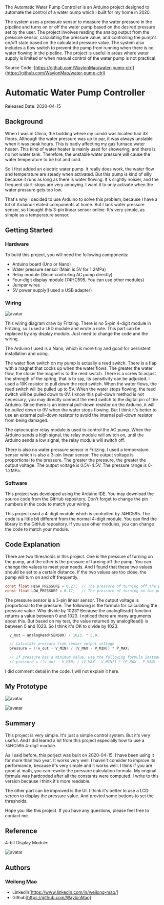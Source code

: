 The Automatic Water Pump Controller is an Arduino project designed to automate the control of a water pump which I built for my home in 2020.

The system uses a pressure sensor to measure the water pressure in the pipeline and turns on or off the water pump based on the desired pressure set by the user. The project involves reading the analog output from the pressure sensor, calculating the pressure value, and controlling the pump's on/off state based on the calculated pressure value. The system also includes a flow switch to prevent the pump from running when there is no water flowing in the pipeline. The project is useful in areas where water supply is limited or when manual control of the water pump is not practical.

Source Code: [https://github.com/WaylonMao/water-pump-ctrl](https://github.com/WaylonMao/water-pump-ctrl)

# Automatic Water Pump Controller

Released Date: 2020-04-15

## Background

When I was in China, the building where my condo was located had 33 floors. Although the water pressure was up to par, it was always unstable when it was peak hours. This is badly affecting my gas furnace water heater. This kind of water heater is mainly used for showering, and there is no hot water tank. Therefore, the unstable water pressure will cause the water temperature to be hot and cold.

So I first added an electric water pump. It really does work, the water flow and temperature are steady when activated. But this pump is kind of silly because it runs as long as there is water flowing. It's slightly noisier, and the frequent start-stops are very annoying. I want it to only activate when the water pressure gets too low.

That's why I decided to use Arduino to solve this problem, because I have a lot of Arduino-related components at home. But I lack water pressure sensor, so I bought this 3-pin linear sensor online. It's very simple, as simple as a temperature sensor.

## Getting Started

### Hardware

To build this project, you will need the following components:

- Arduino board (Uno or Nano)
- Water pressure sensor (Main is 5V for 1.2MPa)
- Relay module (Since controling AC pump directly)
- Four-digit display module (74HC595. You can use other modules)
- Jumper wires
- 5V power supply(I used a USB adapter)

### Wiring

![avatar](https://raw.githubusercontent.com/WaylonMao/water-pump-ctrl/main/pics/Sketch_bb.png)

This wiring diagram draw by Fritzing. There is no 5-pin 4-digit module in Fritzing, so I used a LED module and wrote a note. This part can be replaced by any display module. Just need to change the code and the wiring.

The Arduino I used is a Nano, which is more tiny and good for persistent installation and using.

The water flow switch on my pump is actually a reed switch. There is a flap with a magnet that cocks up when the water flows. The greater the water flow, the closer the magnet is to the reed switch. There is a screw to adjust the strength of the spring, that is to say, its sensitivity can be adjusted. I used a 10K resistor to pull down the reed switch. When the water flows, the reed switch will be pulled up to 5V. When the water stops flowing, the reed switch will be pulled down to 0V. I know this pull-down method is not necessary, you may directly connect the reed switch to the digital pin of the Arduino. Since there is an internal pull-down resistor on the Arduino, it will be pulled down to 0V when the water stops flowing. But I think it's better to use an external pull-down resistor to avoid the internal pull-down resistor from being damaged.

The optocoupler relay module is used to control the AC pump. When the Arduino sends a high signal, the relay module will switch on, until the Arduino sends a low signal, the relay module will switch off.

There is also no water pressure sensor in Fritzing. I used a temperature sensor which is also a 3-pin linear sensor. The output voltage is proportional to the pressure. The greater the pressure, the greater the output voltage. The output voltage is 0.5V-4.5V. The pressure range is 0-1.2MPa.

### Software

This project was developed using the Arduino IDE. You may download the source code from the GitHub repository. Don't forget to change the pin numbers in the code to match your wiring.

This project used a 4-digit module which is controlled by 74HC595. The code is a little bit different from the normal 4-digit module. You can find the library in the GitHub repository. If you use other modules, you can change the code to match your module.

## Code Explanation

There are two thresholds in this project. One is the pressure of turning on the pump, and the other is the pressure of turning off the pump. You can change the values to meet your needs. And I found that these two values should be set to a certain distance. If the two values are too close, the pump will turn on and off frequently.

```c
const float HIGH_PRESSURE = 0.27;  // The pressure of turning off the pump.
const float LOW_PRESSURE = 0.17;   // The pressure of turning on the pump.
```

The pressure sensor is a 3-pin linear sensor. The output voltage is proportional to the pressure. The following is the formula for calculating the pressure value. Why divide by 1023? Because the analogRead() function returns a value between 0 and 1023. I noticed there are many arguments about this. But based on my test, the value returned by analogRead() is between 0 and 1023. So I think it's OK to divide by 1023.

```c
  v_out = analogRead(SENSOR) / 1023. * 5.0;

  // Calculate pressure from sensor output voltage
  pressure = ((v_out - V_MIN) / (V_MAX - V_MIN)) * P_MAX;

  // If pressure has a minimum value, use the following formula instead:
  // pressure = ((v_out - V_MIN) / (V_MAX - V_MIN)) * (P_MAX - P_MIN) + P_MIN;

```

I did comment detial in the code. I will not explain it here.

## My Prototype

![avatar](https://raw.githubusercontent.com/WaylonMao/water-pump-ctrl/main/pics/PIC01.JPG)

![avatar](https://raw.githubusercontent.com/WaylonMao/water-pump-ctrl/main/pics/PIC02.JPG)

## Summary

This project is very simple. It's just a simple control system. But it's very useful. And I did learnd a lot from this project especially how to use a 74HC595 4-digit module.

As I said before, this porject was built on 2020-04-15. I have been using it for more than two year. It works very well. I haven't consider to improve its performance, because it's very simple and it works well. I think if you are good at math, you can rewrite the pressure calculation formula. My original formula was hardcoded after all the constants were computed. I write to this version because I think it's more readable.

The other part can be improved is the UI. I think it's better to use a LCD screen to display the pressure value. And provied some buttons to set the thresholds.

Hope you like this project. If you have any questions, please feel free to contact me.

## Reference

4-bit Display Module:

![avatar](https://raw.githubusercontent.com/WaylonMao/water-pump-ctrl/main/pics/4-bit-7-segment-module.jpg)

## Authors

### Weilong Mao

- Linkedin[https://www.linkedin.com/in/weilong-mao/]
- Github[https://github.com/WaylonMao]
